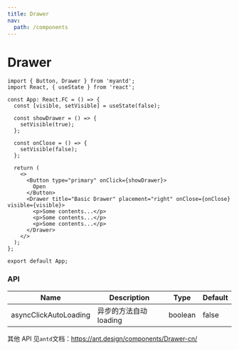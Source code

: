 ```yaml
---
title: Drawer
nav:
  path: /components
---
```


# Drawer

```tsx
import { Button, Drawer } from 'myantd';
import React, { useState } from 'react';

const App: React.FC = () => {
  const [visible, setVisible] = useState(false);

  const showDrawer = () => {
    setVisible(true);
  };

  const onClose = () => {
    setVisible(false);
  };

  return (
    <>
      <Button type="primary" onClick={showDrawer}>
        Open
      </Button>
      <Drawer title="Basic Drawer" placement="right" onClose={onClose} visible={visible}>
        <p>Some contents...</p>
        <p>Some contents...</p>
        <p>Some contents...</p>
      </Drawer>
    </>
  );
};

export default App;
```

### API

| Name                  | Description            | Type    | Default |
| --------------------- | ---------------------- | ------- | ------- |
| asyncClickAutoLoading | 异步的方法自动 loading | boolean | false   |

其他 API 见`antd`文档：https://ant.design/components/Drawer-cn/
